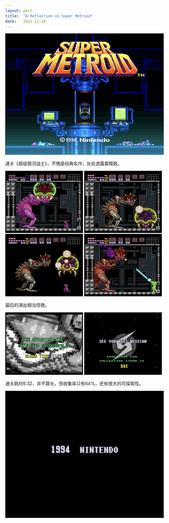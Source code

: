 ```yaml
---
layout: post
title:  "A Reflection on Super Metroid"
date:   2021-11-18
---
```

![](/assets/img/20211118-1.jpg)

通关《超级银河战士》，不愧是经典名作，处处透露着精致。

<img src="/assets/img/20211118-2.jpg" width="49%" />
<img src="/assets/img/20211118-3.jpg" width="49%" />
<img src="/assets/img/20211118-4.jpg" width="49%" />
<img src="/assets/img/20211118-5.jpg" width="49%" />

最后的演出相当惊艳。

<img src="/assets/img/20211118-6.jpg" width="49%" />
<img src="/assets/img/20211118-7.jpg" width="49%" />

通关耗时6:32，并不算长，但收集率只有64%，还有很大的可探索性。

![](/assets/img/20211118-8.jpg)
